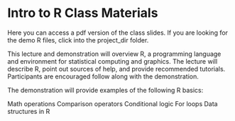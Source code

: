 # Intro to R Class Materials

Here you can access a pdf version of the class slides. If you are looking for the demo R files, click into the project_dir folder.

This lecture and demonstration will overview R, a programming language and environment for statistical computing and graphics. The lecture will describe R, point out sources of help, and provide recommended tutorials. Participants are encouraged follow along with the demonstration.

The demonstration will provide examples of the following R basics:

Math operations
Comparison operators
Conditional logic
For loops
Data structures in R
